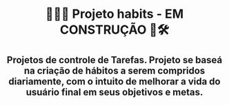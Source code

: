 <div align="center">
  <h1>👷🏾🧱 Projeto habits - EM CONSTRUÇÃO 👷🛠️</h1>

  <h2>
    Projetos de controle de Tarefas. Projeto se baseá na criação de hábitos a serem compridos diariamente,
    com o intuito de melhorar a vida do usuário final em seus objetivos e metas.
  </h2>
</div>
